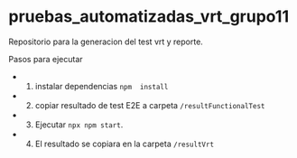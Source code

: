 # pruebas_automatizadas_vrt_grupo11
Repositorio para la generacion del test vrt y reporte.

Pasos para ejecutar 

* 1. instalar dependencias `npm  install`
* 2. copiar resultado de test E2E a carpeta `/resultFunctionalTest`
* 3. Ejecutar `npx npm start`.
* 4. El resultado se copiara en la carpeta   `/resultVrt`

